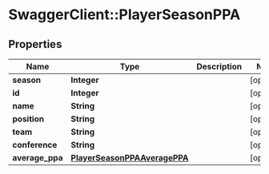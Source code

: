 # SwaggerClient::PlayerSeasonPPA

## Properties
Name | Type | Description | Notes
------------ | ------------- | ------------- | -------------
**season** | **Integer** |  | [optional] 
**id** | **Integer** |  | [optional] 
**name** | **String** |  | [optional] 
**position** | **String** |  | [optional] 
**team** | **String** |  | [optional] 
**conference** | **String** |  | [optional] 
**average_ppa** | [**PlayerSeasonPPAAveragePPA**](PlayerSeasonPPAAveragePPA.md) |  | [optional] 


